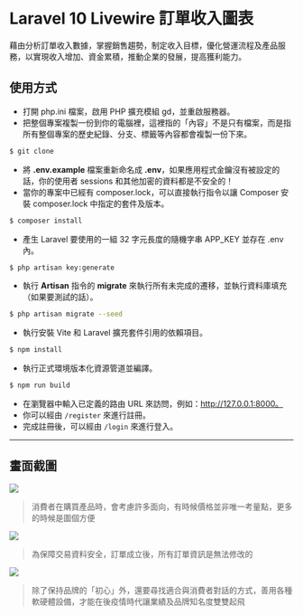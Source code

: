 # Laravel 10 Livewire 訂單收入圖表

藉由分析訂單收入數據，掌握銷售趨勢，制定收入目標，優化營運流程及產品服務，以實現收入增加、資金累積，推動企業的發展，提高獲利能力。

## 使用方式
- 打開 php.ini 檔案，啟用 PHP 擴充模組 gd，並重啟服務器。
- 把整個專案複製一份到你的電腦裡，這裡指的「內容」不是只有檔案，而是指所有整個專案的歷史紀錄、分支、標籤等內容都會複製一份下來。
```sh
$ git clone
```
- 將 __.env.example__ 檔案重新命名成 __.env__，如果應用程式金鑰沒有被設定的話，你的使用者 sessions 和其他加密的資料都是不安全的！
- 當你的專案中已經有 composer.lock，可以直接執行指令以讓 Composer 安裝 composer.lock 中指定的套件及版本。
```sh
$ composer install
```
- 產生 Laravel 要使用的一組 32 字元長度的隨機字串 APP_KEY 並存在 .env 內。
```sh
$ php artisan key:generate
```
- 執行 __Artisan__ 指令的 __migrate__ 來執行所有未完成的遷移，並執行資料庫填充（如果要測試的話）。
```sh
$ php artisan migrate --seed
```
- 執行安裝 Vite 和 Laravel 擴充套件引用的依賴項目。
```sh
$ npm install
```
- 執行正式環境版本化資源管道並編譯。
```sh
$ npm run build
```
- 在瀏覽器中輸入已定義的路由 URL 來訪問，例如：http://127.0.0.1:8000。
- 你可以經由 `/register` 來進行註冊。
- 完成註冊後，可以經由 `/login` 來進行登入。

----

## 畫面截圖
![](https://i.imgur.com/7uAsObQ.png)
> 消費者在購買產品時，會考慮許多面向，有時候價格並非唯一考量點，更多的時候是圖個方便

![](https://i.imgur.com/iUoEQoB.png)
> 為保障交易資料安全，訂單成立後，所有訂單資訊是無法修改的

![](https://i.imgur.com/LFmmnNJ.png)
> 除了保持品牌的「初心」外，還要尋找適合與消費者對話的方式，善用各種軟硬體設備，才能在後疫情時代讓業績及品牌知名度雙雙起飛